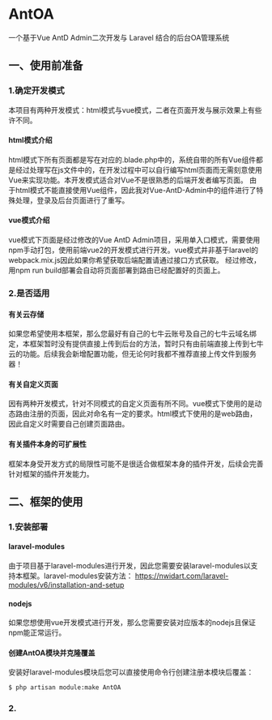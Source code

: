 # AntOA
 一个基于Vue AntD Admin二次开发与 Laravel 结合的后台OA管理系统

## 一、使用前准备
### 1.确定开发模式
本项目有两种开发模式：html模式与vue模式，二者在页面开发与展示效果上有些许不同。
#### html模式介绍
html模式下所有页面都是写在对应的.blade.php中的，系统自带的所有Vue组件都是经过处理写在js文件中的，在开发过程中可以自行编写html页面而无需刻意使用Vue来实现功能。本开发模式适合对Vue不是很熟悉的后端开发者编写页面。
由于html模式不能直接使用Vue组件，因此我对Vue-AntD-Admin中的组件进行了特殊处理，登录及后台页面进行了重写。
#### vue模式介绍
vue模式下页面是经过修改的Vue AntD Admin项目，采用单入口模式，需要使用npm手动打包，使用前端vue2的开发模式进行开发。vue模式并非基于laravel的webpack.mix.js因此如果你希望获取后端配置请通过接口方式获取。
经过修改，用npm run build部署会自动将页面部署到路由已经配置好的页面上。
### 2.是否适用
#### 有关云存储
如果您希望使用本框架，那么您最好有自己的七牛云账号及自己的七牛云域名绑定，本框架暂时没有提供直接上传到后台的方法，暂时只有由前端直接上传到七牛云的功能。后续我会新增配置功能，但无论何时我都不推荐直接上传文件到服务器！
#### 有关自定义页面
因有两种开发模式，针对不同模式的自定义页面有所不同。vue模式下使用的是动态路由注册的页面，因此对命名有一定的要求。html模式下使用的是web路由，因此自定义时需要自己创建页面路由。
#### 有关插件本身的可扩展性
框架本身受开发方式的局限性可能不是很适合做框架本身的插件开发，后续会完善针对框架的插件开发能力。

## 二、框架的使用
### 1.安装部署
#### laravel-modules
由于项目基于laravel-modules进行开发，因此您需要安装laravel-modules以支持本框架。laravel-modules安装方法：
https://nwidart.com/laravel-modules/v6/installation-and-setup
#### nodejs
如果您想使用vue开发模式进行开发，那么您需要安装对应版本的nodejs且保证npm能正常运行。
#### 创建AntOA模块并克隆覆盖
安装好laravel-modules模块后您可以直接使用命令行创建注册本模块后覆盖：
```bash
$ php artisan module:make AntOA 
```

### 2.
